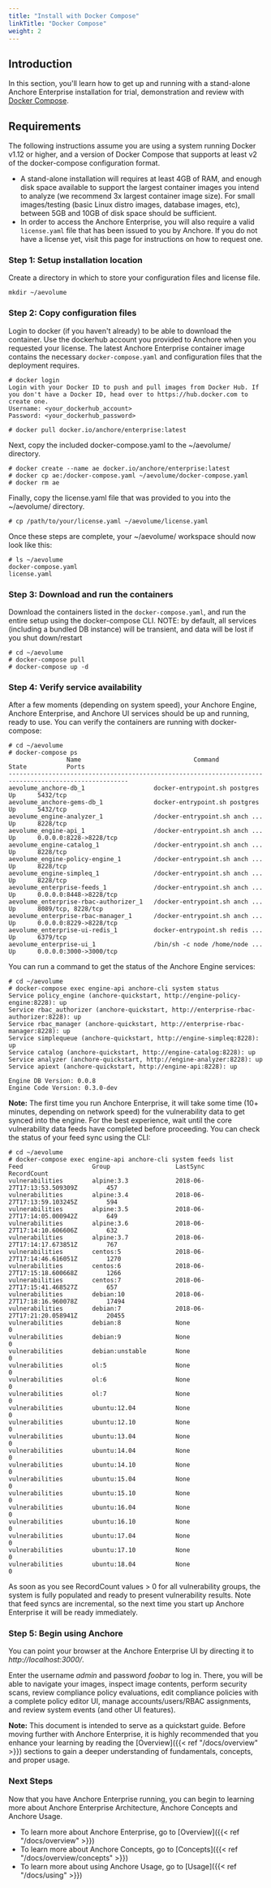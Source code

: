 ```yaml
---
title: "Install with Docker Compose"
linkTitle: "Docker Compose"
weight: 2
---
```


## Introduction

In this section, you'll learn how to get up and running with a stand-alone Anchore Enterprise installation for trial, demonstration and review with [Docker Compose](https://docs.docker.com/compose/install/).

## Requirements

The following instructions assume you are using a system running Docker v1.12 or higher, and a version of Docker Compose that supports at least v2 of the docker-compose configuration format.

* A stand-alone installation will requires at least 4GB of RAM, and enough disk space available to support the largest container images you intend to analyze (we recommend 3x largest container image size).  For small images/testing (basic Linux distro images, database images, etc), between 5GB and 10GB of disk space should be sufficient.
* In order to access the Anchore Enterprise, you will also require a valid `license.yaml` file that has been issued to you by Anchore.  If you do not have a license yet, visit this page for instructions on how to request one.


### Step 1: Setup installation location

Create a directory in which to store your configuration files and license file.
```
mkdir ~/aevolume
```

### Step 2: Copy configuration files

Login to docker (if you haven't already) to be able to download the container. Use the dockerhub account you provided to Anchore when you requested your license. The latest Anchore Enterprise container image contains the necessary `docker-compose.yaml` and configuration files that the deployment requires.

```
# docker login
Login with your Docker ID to push and pull images from Docker Hub. If you don't have a Docker ID, head over to https://hub.docker.com to create one.
Username: <your_dockerhub_account>
Password: <your_dockerhub_password>

# docker pull docker.io/anchore/enterprise:latest
```

Next, copy the included docker-compose.yaml to the ~/aevolume/ directory.

```
# docker create --name ae docker.io/anchore/enterprise:latest
# docker cp ae:/docker-compose.yaml ~/aevolume/docker-compose.yaml
# docker rm ae
```

Finally, copy the license.yaml file that was provided to you into the ~/aevolume/ directory.

```
# cp /path/to/your/license.yaml ~/aevolume/license.yaml
```

Once these steps are complete, your ~/aevolume/ workspace should now look like this:

```
# ls ~/aevolume
docker-compose.yaml
license.yaml
```

### Step 3: Download and run the containers

Download the containers listed in the `docker-compose.yaml`, and run the entire setup using the docker-compose CLI.
NOTE: by default, all services (including a bundled DB instance) will be transient, and data will be lost if you shut down/restart

```
# cd ~/aevolume
# docker-compose pull
# docker-compose up -d
```

### Step 4: Verify service availability

After a few moments (depending on system speed), your Anchore Engine, Anchore Enterprise, and Anchore UI services should be up and running, ready to use.  You can verify the containers are running with docker-compose:

```
# cd ~/aevolume
# docker-compose ps
                Name                               Command               State           Ports
-------------------------------------------------------------------------------------------------------
aevolume_anchore-db_1                   docker-entrypoint.sh postgres    Up      5432/tcp
aevolume_anchore-gems-db_1              docker-entrypoint.sh postgres    Up      5432/tcp
aevolume_engine-analyzer_1              /docker-entrypoint.sh anch ...   Up      8228/tcp
aevolume_engine-api_1                   /docker-entrypoint.sh anch ...   Up      0.0.0.0:8228->8228/tcp
aevolume_engine-catalog_1               /docker-entrypoint.sh anch ...   Up      8228/tcp
aevolume_engine-policy-engine_1         /docker-entrypoint.sh anch ...   Up      8228/tcp
aevolume_engine-simpleq_1               /docker-entrypoint.sh anch ...   Up      8228/tcp
aevolume_enterprise-feeds_1             /docker-entrypoint.sh anch ...   Up      0.0.0.0:8448->8228/tcp
aevolume_enterprise-rbac-authorizer_1   /docker-entrypoint.sh anch ...   Up      8089/tcp, 8228/tcp
aevolume_enterprise-rbac-manager_1      /docker-entrypoint.sh anch ...   Up      0.0.0.0:8229->8228/tcp
aevolume_enterprise-ui-redis_1          docker-entrypoint.sh redis ...   Up      6379/tcp
aevolume_enterprise-ui_1                /bin/sh -c node /home/node ...   Up      0.0.0.0:3000->3000/tcp
```

You can run a command to get the status of the Anchore Engine services:



```
# cd ~/aevolume
# docker-compose exec engine-api anchore-cli system status
Service policy_engine (anchore-quickstart, http://engine-policy-engine:8228): up
Service rbac_authorizer (anchore-quickstart, http://enterprise-rbac-authorizer:8228): up
Service rbac_manager (anchore-quickstart, http://enterprise-rbac-manager:8228): up
Service simplequeue (anchore-quickstart, http://engine-simpleq:8228): up
Service catalog (anchore-quickstart, http://engine-catalog:8228): up
Service analyzer (anchore-quickstart, http://engine-analyzer:8228): up
Service apiext (anchore-quickstart, http://engine-api:8228): up

Engine DB Version: 0.0.8
Engine Code Version: 0.3.0-dev
```

**Note:** The first time you run Anchore Enterprise, it will take some time (10+ minutes, depending on network speed) for the vulnerability data to get synced into the engine.  For the best experience, wait until the core vulnerability data feeds have completed before proceeding.  You can check the status of your feed sync using the CLI:

```
# cd ~/aevolume
# docker-compose exec engine-api anchore-cli system feeds list
Feed                   Group                  LastSync                           RecordCount
vulnerabilities        alpine:3.3             2018-06-27T17:13:53.509309Z        457
vulnerabilities        alpine:3.4             2018-06-27T17:13:59.103245Z        594
vulnerabilities        alpine:3.5             2018-06-27T17:14:05.000942Z        649
vulnerabilities        alpine:3.6             2018-06-27T17:14:10.606606Z        632
vulnerabilities        alpine:3.7             2018-06-27T17:14:17.673851Z        767
vulnerabilities        centos:5               2018-06-27T17:14:46.616051Z        1270
vulnerabilities        centos:6               2018-06-27T17:15:18.600668Z        1266
vulnerabilities        centos:7               2018-06-27T17:15:41.468527Z        657
vulnerabilities        debian:10              2018-06-27T17:18:16.960078Z        17494
vulnerabilities        debian:7               2018-06-27T17:21:20.058941Z        20455
vulnerabilities        debian:8               None                               0
vulnerabilities        debian:9               None                               0
vulnerabilities        debian:unstable        None                               0
vulnerabilities        ol:5                   None                               0
vulnerabilities        ol:6                   None                               0
vulnerabilities        ol:7                   None                               0
vulnerabilities        ubuntu:12.04           None                               0
vulnerabilities        ubuntu:12.10           None                               0
vulnerabilities        ubuntu:13.04           None                               0
vulnerabilities        ubuntu:14.04           None                               0
vulnerabilities        ubuntu:14.10           None                               0
vulnerabilities        ubuntu:15.04           None                               0
vulnerabilities        ubuntu:15.10           None                               0
vulnerabilities        ubuntu:16.04           None                               0
vulnerabilities        ubuntu:16.10           None                               0
vulnerabilities        ubuntu:17.04           None                               0
vulnerabilities        ubuntu:17.10           None                               0
vulnerabilities        ubuntu:18.04           None                               0
```

As soon as you see RecordCount values > 0 for all vulnerability groups, the system is fully populated and ready to present vulnerability results.   Note that feed syncs are incremental, so the next time you start up Anchore Enterprise it will be ready immediately.

### Step 5: Begin using Anchore

You can point your browser at the Anchore Enterprise UI by directing it to _http://localhost:3000/_.

Enter the username _admin_ and password _foobar_ to log in.  There, you will be able to navigate your images, inspect image contents, perform security scans, review compliance policy evaluations, edit compliance policies with a complete policy editor UI, manage accounts/users/RBAC assignments, and review system events (and other UI features).

**Note:** This document is intended to serve as a quickstart guide. Before moving further with Anchore Enterprise, it is highly recommended that you enhance your learning by reading the [Overview]({{< ref "/docs/overview" >}}) sections to gain a deeper understanding of fundamentals, concepts, and proper usage.

### Next Steps

Now that you have Anchore Enterprise running, you can begin to learning more about Anchore Enterprise Architecture, Anchore Concepts and Anchore Usage.

- To learn more about Anchore Enterprise, go to [Overview]({{< ref "/docs/overview" >}})
- To learn more about Anchore Concepts, go to [Concepts]({{< ref "/docs/overview/concepts" >}})
- To learn more about using Anchore Usage, go to [Usage]({{< ref "/docs/using" >}})
